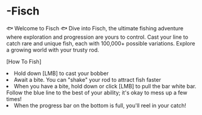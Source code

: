 # -Fisch
🐟 Welcome to Fisch 🐟 Dive into Fisch, the ultimate fishing adventure where exploration and progression are yours to control. Cast your line to catch rare and unique fish, each with 100,000+ possible variations. Explore a growing world with your trusty rod.

[How To Fish]

 <li>Hold down [LMB] to cast your bobber</li>
 <li>Await a bite. You can "shake" your rod to attract fish faster</li>
 <li>When you have a bite, hold down or click [LMB] to pull the bar white bar. Follow the blue line to the best of your ability; it's okay to mess up a few times!</li>
 <li>When the progress bar on the bottom is full, you'll reel in your catch!</li>
